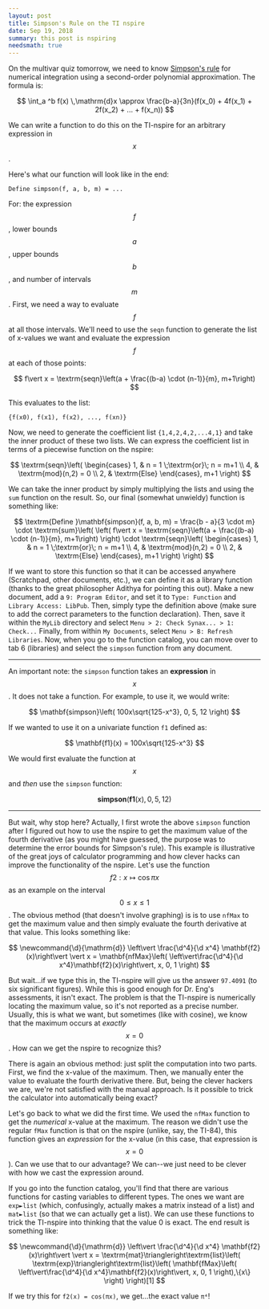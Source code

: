 ```yaml
---
layout: post
title: Simpson's Rule on the TI nspire
date: Sep 19, 2018
summary: this post is nspiring
needsmath: true
---
```


On the multivar quiz tomorrow, we need to know [Simpson's rule](https://en.wikipedia.org/wiki/Simpson's_rule) for numerical integration using a second-order polynomial approximation. The formula is:

$$
\int_a ^b f(x) \,\mathrm{d}x \approx \frac{b-a}{3n}(f(x_0) + 4f(x_1) + 2f(x_2) + ... + f(x_n))
$$

We can write a function to do this on the TI-nspire for an arbitrary expression in $$x$$.

Here's what our function will look like in the end:

```
Define simpson(f, a, b, m) = ...
```

For: the expression $$f$$, lower bounds $$a$$, upper bounds $$b$$, and number of intervals $$m$$. First, we need a way to evaluate $$f$$ at all those intervals. We'll need to use the `seqn` function to generate the list of x-values we want and evaluate the expression $$f$$ at each of those points:

$$
f\vert x = \textrm{seqn}\left(a + \frac{(b-a) \cdot (n-1)}{m}, m+1\right)
$$

This evaluates to the list:

```
{f(x0), f(x1), f(x2), ..., f(xn)}
```

Now, we need to generate the coefficient list `{1,4,2,4,2,...4,1}` and take the inner product of these two lists. We can express the coefficient list in terms of a piecewise function on the nspire:

$$
\textrm{seqn}\left(
\begin{cases}
1, & n = 1 \;\textrm{or}\; n = m+1 \\
4, & \textrm{mod}(n,2) = 0 \\
2, & \textrm{Else}
\end{cases}, m+1
\right)
$$

We can take the inner product by simply multiplying the lists and using the `sum` function on the result. So, our final (somewhat unwieldy) function is something like:

$$
\textrm{Define }\mathbf{simpson}(f, a, b, m) =
\frac{b - a}{3 \cdot m} \cdot
\textrm{sum}\left(
  \left(
    f\vert x = \textrm{seqn}\left(a + \frac{(b-a) \cdot (n-1)}{m}, m+1\right)
  \right) \cdot
    \textrm{seqn}\left(
    \begin{cases}
    1, & n = 1 \;\textrm{or}\; n = m+1 \\
    4, & \textrm{mod}(n,2) = 0 \\
    2, & \textrm{Else}
    \end{cases}, m+1
    \right)
\right)
$$

If we want to store this function so that it can be accessed anywhere (Scratchpad, other documents, etc.), we can define it as a library function (thanks to the great philosopher Adithya for pointing this out). Make a new document, add a `9: Program Editor`, and set it to `Type: Function` and `Library Access: LibPub`. Then, simply type the definition above (make sure to add the correct parameters to the function declaration). Then, save it within the `MyLib` directory and select `Menu > 2: Check Synax... > 1: Check...` Finally, from within `My Documents`, select `Menu > B: Refresh Libraries`. Now, when you go to the function catalog, you can move over to tab 6 (libraries) and select the `simpson` function from any document.

---
An important note: the `simpson` function takes an **expression** in $$x$$. It does not take a function. For example, to use it, we would write:

$$
\mathbf{simpson}\left( 100x\sqrt{125-x^3}, 0, 5, 12 \right)
$$

If we wanted to use it on a univariate function `f1` defined as:

$$
\mathbf{f1}(x) = 100x\sqrt{125-x^3}
$$

We would first evaluate the function at $$x$$ and *then* use the `simpson` function:

$$
\mathbf{simpson}\left( \mathbf{f1}(x), 0, 5, 12 \right)
$$

---
But wait, why stop here? Actually, I first wrote the above `simpson` function after I figured out how to use the nspire to get the maximum value of the fourth derivative (as you might have guessed, the purpose was to determine the error bounds for Simpson's rule). This example is illustrative of the great joys of calculator programming and how clever hacks can improve the functionality of the nspire. Let's use the function $$f2 : x \mapsto \cos \pi x$$ as an example on the interval $$0 \le x \le 1$$. The obvious method (that doesn't involve graphing) is is to use `nfMax` to get the maximum value and then simply evaluate the fourth derivative at that value. This looks something like:

$$
\newcommand{\d}{\mathrm{d}}
\left\vert \frac{\d^4}{\d x^4} \mathbf{f2}(x)\right\vert
\vert
  x = \mathbf{nfMax}\left(
    \left\vert\frac{\d^4}{\d x^4}\mathbf{f2}(x)\right\vert,
    x, 0, 1 \right)
$$

But wait...if we type this in, the TI-nspire will give us the answer `97.4091` (to six significant figures). While this is good enough for Dr. Eng's assessments, it isn't exact. The problem is that the TI-nspire is numerically locating the maximum value, so it's not reported as a precise number. Usually, this is what we want, but sometimes (like with cosine), we know that the maximum occurs at *exactly* $$x=0$$. How can we get the nspire to recognize this?

There is again an obvious method: just split the computation into two parts. First, we find the x-value of the maximum. Then, we manually enter the value to evaluate the fourth derivative there. But, being the clever hackers we are, we're not satisfied with the manual approach. Is it possible to trick the calculator into automatically being exact?

Let's go back to what we did the first time. We used the `nfMax` function to get the *numerical* x-value at the maximum. The reason we didn't use the regular `fMax` function is that on the nspire (unlike, say, the TI-84), this function gives an *expression* for the x-value (in this case, that expression is $$x=0$$). Can we use that to our advantage? We can--we just need to be clever with how we cast the expression around.

If you go into the function catalog, you'll find that there are various functions for casting variables to different types. The ones we want are `exp►list` (which, confusingly, actually makes a matrix instead of a list) and `mat►list` (so that we can actually get a list). We can use these functions to trick the TI-nspire into thinking that the value 0 is exact. The end result is something like:

$$
\newcommand{\d}{\mathrm{d}}
\left\vert \frac{\d^4}{\d x^4} \mathbf{f2}(x)\right\vert
\vert
  x = \textrm{mat}\triangleright\textrm{list}\left(
    \textrm{exp}\triangleright\textrm{list}\left(
      \mathbf{fMax}\left(
        \left\vert\frac{\d^4}{\d x^4}\mathbf{f2}(x)\right\vert,
        x, 0, 1 \right),\{x\}
    \right)
  \right)[1]
$$

If we try this for `f2(x) = cos(πx)`, we get...the exact value `π⁴`!
